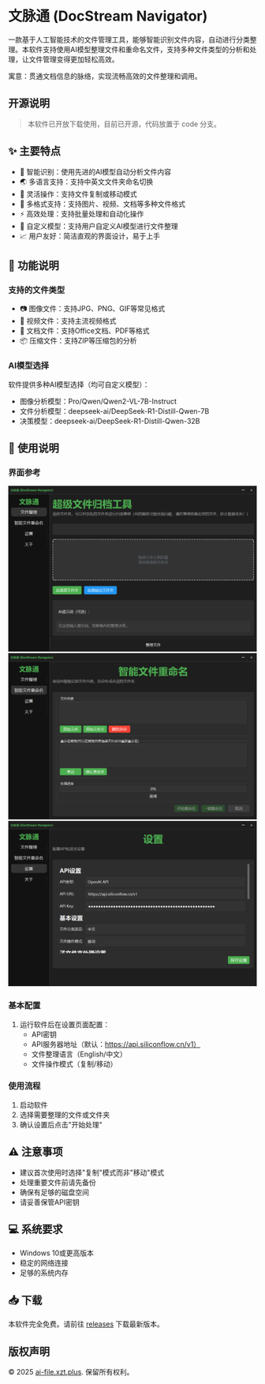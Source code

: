 # 文脉通 (DocStream Navigator)

一款基于人工智能技术的文件管理工具，能够智能识别文件内容，自动进行分类整理。本软件支持使用AI模型整理文件和重命名文件，支持多种文件类型的分析和处理，让文件管理变得更加轻松高效。

寓意：贯通文档信息的脉络，实现流畅高效的文件整理和调用。

## 开源说明

> 本软件已开放下载使用，目前已开源，代码放置于 code 分支。


## ✨ 主要特点

- 🤖 智能识别：使用先进的AI模型自动分析文件内容
- 🌏 多语言支持：支持中英文文件夹命名切换
- 🔄 灵活操作：支持文件复制或移动模式
- 📁 多格式支持：支持图片、视频、文档等多种文件格式
- ⚡ 高效处理：支持批量处理和自动化操作
- 🔧 自定义模型：支持用户自定义AI模型进行文件整理
- 📈 用户友好：简洁直观的界面设计，易于上手

## 🎯 功能说明

### 支持的文件类型

- 📷 图像文件：支持JPG、PNG、GIF等常见格式
- 🎥 视频文件：支持主流视频格式
- 📄 文档文件：支持Office文档、PDF等格式
- 📦 压缩文件：支持ZIP等压缩包的分析

### AI模型选择

软件提供多种AI模型选择（均可自定义模型）：

- 图像分析模型：Pro/Qwen/Qwen2-VL-7B-Instruct
- 文件分析模型：deepseek-ai/DeepSeek-R1-Distill-Qwen-7B
- 决策模型：deepseek-ai/DeepSeek-R1-Distill-Qwen-32B

## 📝 使用说明

### 界面参考

![界面参考](./img/001.png)
![界面参考](./img/002.png)
![界面参考](./img/003.png)

### 基本配置

1. 运行软件后在设置页面配置：
   - API密钥
   - API服务器地址（默认：https://api.siliconflow.cn/v1）
   - 文件整理语言（English/中文）
   - 文件操作模式（复制/移动）

### 使用流程

1. 启动软件
2. 选择需要整理的文件或文件夹
3. 确认设置后点击"开始处理"

## ⚠️ 注意事项

- 建议首次使用时选择"复制"模式而非"移动"模式
- 处理重要文件前请先备份
- 确保有足够的磁盘空间
- 请妥善保管API密钥

## 💻 系统要求

- Windows 10或更高版本
- 稳定的网络连接
- 足够的系统内存

## 📥 下载

本软件完全免费。请前往 [releases](https://github.com/LoosePrince/AI-File/releases) 下载最新版本。

## 版权声明

© 2025 [ai-file.xzt.plus](http://ai-file.xzt.plus). 保留所有权利。